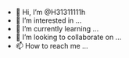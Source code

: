- 👋 Hi, I’m @H31311111h
- 👀 I’m interested in ...
- 🌱 I’m currently learning ...
- 💞️ I’m looking to collaborate on ...
- 📫 How to reach me ...

<!---
H31311111h/H31311111h is a ✨ special ✨ repository because its `README.md` (this file) appears on your GitHub profile.
You can click the Preview link to take a look at your changes.
--->
